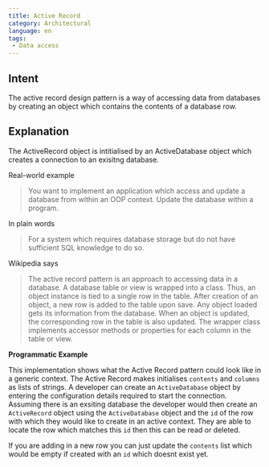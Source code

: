 ```yaml
---
title: Active Record
category: Architectural  
language: en
tags:
 - Data access
---
```


## Intent
The active record design pattern is a way of accessing data from databases by creating an object which contains the contents of a database row.

## Explanation
The ActiveRecord object is intitialised by an ActiveDatabase object which creates a connection to an exisitng database.

Real-world example
> You want to implement an application which access and update a database from within an OOP context.
> Update the database within a program.

In plain words

> For a system which requires database storage but do not have sufficient SQL knowledge to do so. 

Wikipedia says
>The active record pattern is an approach to accessing data in a database. A database table or view is wrapped into a class. Thus, an object instance is tied to a single row in the table. After creation of an object, a new row is added to the table upon save. Any object loaded gets its information from the database. When an object is updated, the corresponding row in the table is also updated. The wrapper class implements accessor methods or properties for each column in the table or view.


**Programmatic Example**

This implementation shows what the Active Record pattern could look like in a generic context. The Active Record makes initialises `contents` and `columns` as lists of strings. A developer can create an `ActiveDatabase` object by entering the configuration details required to start the connection. Assuming there is an exsiting database the developer would then create an `ActiveRecord` object using the `ActiveDatabase` object and the `id` of the row with which they would like to create in an active context. They are able to locate the row which matches this `id` then this can be read or deleted. 

If you are adding in a new row you can just update the `contents` list which would be empty if created with an `id` which doesnt exist yet.
